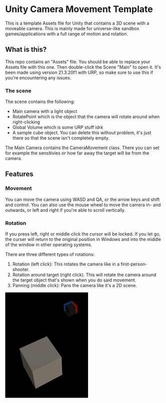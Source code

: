 # Unity Camera Movement Template

This is a template Assets file for Unity that contains a 3D scene with a moveable camera. This is mainly made for universe-like sandbox games/applications with a full range of motion and rotation.

## What is this?

This repo contains an "Assets" file. You should be able to replace your Assets file with this one. Then double-click the Scene "Main" to open it. It's been made using version 21.3.20f1 with URP, so make sure to use this if you're encountering any issues. 

### The scene

The scene contains the following:
- Main camera with a light object
- RotatePoint which is the object that the camera will rotate around when right-clicking
- Global Volume which is some URP stuff idrk
- A sample cube object. You can delete this without problem, it's just there so that the scene isn't completely empty. 

The Main Camera contains the CameraMovement class. There you can set for example the sensitivies or how far away the target will be from the camera. 

## Features

### Movement

You can move the camera using WASD and QA, or the arrow keys and shift and control. You can also use the mouse wheel to move the camera in- and outwards, or left and right if you're able to scroll vertically. 

### Rotation

If you press left, right or middle click the cursor will be locked. If you let go, the curser will return to the original position in Windows and into the middle of the window in other operating systems. 

There are three different types of rotations:
1. Rotation (left click): This rotates the camera like in a first-person-shooter.
2. Rotation around target (right click). This will rotate the camera around the target object that's shown when you do said movement.
3. Panning (middle click): Pans the camera like it's a 2D scene.
   
![image](image.png)
